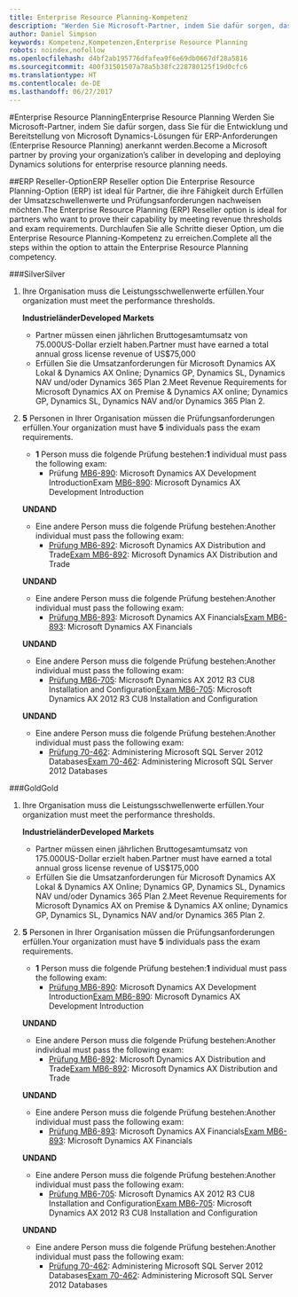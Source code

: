 ```yaml
---
title: Enterprise Resource Planning-Kompetenz
description: "Werden Sie Microsoft-Partner, indem Sie dafür sorgen, dass Sie für die Entwicklung und Bereitstellung von Microsoft Dynamics-Lösungen für ERP-Anforderungen (Enterprise Resource Planning) anerkannt werden."
author: Daniel Simpson
keywords: Kompetenz,Kompetenzen,Enterprise Resource Planning
robots: noindex,nofollow
ms.openlocfilehash: d4bf2ab195776dfafea9f6e69db0667df28a5816
ms.sourcegitcommit: 400f31501507a78a5b38fc228780125f19d0cfc6
ms.translationtype: HT
ms.contentlocale: de-DE
ms.lasthandoff: 06/27/2017
---
```

#<a name="enterprise-resource-planning"></a><span data-ttu-id="65b3f-104">Enterprise Resource Planning</span><span class="sxs-lookup"><span data-stu-id="65b3f-104">Enterprise Resource Planning</span></span> 
<span data-ttu-id="65b3f-105">Werden Sie Microsoft-Partner, indem Sie dafür sorgen, dass Sie für die Entwicklung und Bereitstellung von Microsoft Dynamics-Lösungen für ERP-Anforderungen (Enterprise Resource Planning) anerkannt werden.</span><span class="sxs-lookup"><span data-stu-id="65b3f-105">Become a Microsoft partner by proving your organization’s caliber in developing and deploying Dynamics solutions for enterprise resource planning needs.</span></span>

##<a name="erp-reseller-option"></a><span data-ttu-id="65b3f-106">ERP Reseller-Option</span><span class="sxs-lookup"><span data-stu-id="65b3f-106">ERP Reseller option</span></span>
<span data-ttu-id="65b3f-107">Die Enterprise Resource Planning-Option (ERP) ist ideal für Partner, die ihre Fähigkeit durch Erfüllen der Umsatzschwellenwerte und Prüfungsanforderungen nachweisen möchten.</span><span class="sxs-lookup"><span data-stu-id="65b3f-107">The Enterprise Resource Planning (ERP) Reseller option is ideal for partners who want to prove their capability by meeting revenue thresholds and exam requirements.</span></span> <span data-ttu-id="65b3f-108">Durchlaufen Sie alle Schritte dieser Option, um die Enterprise Resource Planning-Kompetenz zu erreichen.</span><span class="sxs-lookup"><span data-stu-id="65b3f-108">Complete all the steps within the option to attain the Enterprise Resource Planning competency.</span></span>

###<a name="silver"></a><span data-ttu-id="65b3f-109">Silver</span><span class="sxs-lookup"><span data-stu-id="65b3f-109">Silver</span></span>

1. <span data-ttu-id="65b3f-110">Ihre Organisation muss die Leistungsschwellenwerte erfüllen.</span><span class="sxs-lookup"><span data-stu-id="65b3f-110">Your organization must meet the performance thresholds.</span></span>

    **<span data-ttu-id="65b3f-111">Industrieländer</span><span class="sxs-lookup"><span data-stu-id="65b3f-111">Developed Markets</span></span>**
    - <span data-ttu-id="65b3f-112">Partner müssen einen jährlichen Bruttogesamtumsatz von 75.000US-Dollar erzielt haben.</span><span class="sxs-lookup"><span data-stu-id="65b3f-112">Partner must have earned a total annual gross license revenue of US$75,000</span></span>
    - <span data-ttu-id="65b3f-113">Erfüllen Sie die Umsatzanforderungen für Microsoft Dynamics AX Lokal & Dynamics AX Online; Dynamics GP, Dynamics SL, Dynamics NAV und/oder Dynamics 365 Plan 2.</span><span class="sxs-lookup"><span data-stu-id="65b3f-113">Meet Revenue Requirements for Microsoft Dynamics AX on Premise & Dynamics AX online; Dynamics GP, Dynamics SL, Dynamics NAV and/or Dynamics 365 Plan 2.</span></span>  
  
2. <span data-ttu-id="65b3f-114">**5** Personen in Ihrer Organisation müssen die Prüfungsanforderungen erfüllen.</span><span class="sxs-lookup"><span data-stu-id="65b3f-114">Your organization must have **5** individuals pass the exam requirements.</span></span>

    - <span data-ttu-id="65b3f-115">**1** Person muss die folgende Prüfung bestehen:</span><span class="sxs-lookup"><span data-stu-id="65b3f-115">**1** individual must pass the following exam:</span></span>
        - <span data-ttu-id="65b3f-116">Prüfung [MB6-890](https://www.microsoft.com/en-us/learning/exam-mb6-890.aspx): Microsoft Dynamics AX Development Introduction</span><span class="sxs-lookup"><span data-stu-id="65b3f-116">Exam [MB6-890](https://www.microsoft.com/en-us/learning/exam-mb6-890.aspx): Microsoft Dynamics AX Development Introduction</span></span>

    **<span data-ttu-id="65b3f-117">UND</span><span class="sxs-lookup"><span data-stu-id="65b3f-117">AND</span></span>**

    - <span data-ttu-id="65b3f-118">Eine andere Person muss die folgende Prüfung bestehen:</span><span class="sxs-lookup"><span data-stu-id="65b3f-118">Another individual must pass the following exam:</span></span>
        - <span data-ttu-id="65b3f-119">[Prüfung MB6-892](https://www.microsoft.com/en-us/learning/exam-mb6-892.aspx): Microsoft Dynamics AX Distribution and Trade</span><span class="sxs-lookup"><span data-stu-id="65b3f-119">[Exam MB6-892](https://www.microsoft.com/en-us/learning/exam-mb6-892.aspx): Microsoft Dynamics AX Distribution and Trade</span></span>

    **<span data-ttu-id="65b3f-120">UND</span><span class="sxs-lookup"><span data-stu-id="65b3f-120">AND</span></span>**

    - <span data-ttu-id="65b3f-121">Eine andere Person muss die folgende Prüfung bestehen:</span><span class="sxs-lookup"><span data-stu-id="65b3f-121">Another individual must pass the following exam:</span></span>
        - <span data-ttu-id="65b3f-122">[Prüfung MB6-893](https://www.microsoft.com/en-us/learning/exam-mb6-893.aspx): Microsoft Dynamics AX Financials</span><span class="sxs-lookup"><span data-stu-id="65b3f-122">[Exam MB6-893](https://www.microsoft.com/en-us/learning/exam-mb6-893.aspx): Microsoft Dynamics AX Financials</span></span>

    **<span data-ttu-id="65b3f-123">UND</span><span class="sxs-lookup"><span data-stu-id="65b3f-123">AND</span></span>**

    - <span data-ttu-id="65b3f-124">Eine andere Person muss die folgende Prüfung bestehen:</span><span class="sxs-lookup"><span data-stu-id="65b3f-124">Another individual must pass the following exam:</span></span>
        - <span data-ttu-id="65b3f-125">[Prüfung MB6-705](https://www.microsoft.com/en-us/learning/exam-mb6-705.aspx): Microsoft Dynamics AX 2012 R3 CU8 Installation and Configuration</span><span class="sxs-lookup"><span data-stu-id="65b3f-125">[Exam MB6-705](https://www.microsoft.com/en-us/learning/exam-mb6-705.aspx): Microsoft Dynamics AX 2012 R3 CU8 Installation and Configuration</span></span>

    **<span data-ttu-id="65b3f-126">UND</span><span class="sxs-lookup"><span data-stu-id="65b3f-126">AND</span></span>**

    - <span data-ttu-id="65b3f-127">Eine andere Person muss die folgende Prüfung bestehen:</span><span class="sxs-lookup"><span data-stu-id="65b3f-127">Another individual must pass the following exam:</span></span>
        - <span data-ttu-id="65b3f-128">[Prüfung 70-462](https://www.microsoft.com/en-us/learning/exam-70-462.aspx): Administering Microsoft SQL Server 2012 Databases</span><span class="sxs-lookup"><span data-stu-id="65b3f-128">[Exam 70-462](https://www.microsoft.com/en-us/learning/exam-70-462.aspx): Administering Microsoft SQL Server 2012 Databases</span></span>

###<a name="gold"></a><span data-ttu-id="65b3f-129">Gold</span><span class="sxs-lookup"><span data-stu-id="65b3f-129">Gold</span></span>

1. <span data-ttu-id="65b3f-130">Ihre Organisation muss die Leistungsschwellenwerte erfüllen.</span><span class="sxs-lookup"><span data-stu-id="65b3f-130">Your organization must meet the performance thresholds.</span></span>

    **<span data-ttu-id="65b3f-131">Industrieländer</span><span class="sxs-lookup"><span data-stu-id="65b3f-131">Developed Markets</span></span>**
    - <span data-ttu-id="65b3f-132">Partner müssen einen jährlichen Bruttogesamtumsatz von 175.000US-Dollar erzielt haben.</span><span class="sxs-lookup"><span data-stu-id="65b3f-132">Partner must have earned a total annual gross license revenue of US$175,000</span></span>
    - <span data-ttu-id="65b3f-133">Erfüllen Sie die Umsatzanforderungen für Microsoft Dynamics AX Lokal & Dynamics AX Online; Dynamics GP, Dynamics SL, Dynamics NAV und/oder Dynamics 365 Plan 2.</span><span class="sxs-lookup"><span data-stu-id="65b3f-133">Meet Revenue Requirements for Microsoft Dynamics AX on Premise & Dynamics AX online; Dynamics GP, Dynamics SL, Dynamics NAV and/or Dynamics 365 Plan 2.</span></span>  
  
2. <span data-ttu-id="65b3f-134">**5** Personen in Ihrer Organisation müssen die Prüfungsanforderungen erfüllen.</span><span class="sxs-lookup"><span data-stu-id="65b3f-134">Your organization must have **5** individuals pass the exam requirements.</span></span>

    - <span data-ttu-id="65b3f-135">**1** Person muss die folgende Prüfung bestehen:</span><span class="sxs-lookup"><span data-stu-id="65b3f-135">**1** individual must pass the following exam:</span></span>
        - <span data-ttu-id="65b3f-136">[Prüfung MB6-890](https://www.microsoft.com/en-us/learning/exam-mb6-890.aspx): Microsoft Dynamics AX Development Introduction</span><span class="sxs-lookup"><span data-stu-id="65b3f-136">[Exam MB6-890](https://www.microsoft.com/en-us/learning/exam-mb6-890.aspx): Microsoft Dynamics AX Development Introduction</span></span>

    **<span data-ttu-id="65b3f-137">UND</span><span class="sxs-lookup"><span data-stu-id="65b3f-137">AND</span></span>**

    - <span data-ttu-id="65b3f-138">Eine andere Person muss die folgende Prüfung bestehen:</span><span class="sxs-lookup"><span data-stu-id="65b3f-138">Another individual must pass the following exam:</span></span>
        - <span data-ttu-id="65b3f-139">[Prüfung MB6-892](https://www.microsoft.com/en-us/learning/exam-mb6-892.aspx): Microsoft Dynamics AX Distribution and Trade</span><span class="sxs-lookup"><span data-stu-id="65b3f-139">[Exam MB6-892](https://www.microsoft.com/en-us/learning/exam-mb6-892.aspx): Microsoft Dynamics AX Distribution and Trade</span></span>

    **<span data-ttu-id="65b3f-140">UND</span><span class="sxs-lookup"><span data-stu-id="65b3f-140">AND</span></span>**

    - <span data-ttu-id="65b3f-141">Eine andere Person muss die folgende Prüfung bestehen:</span><span class="sxs-lookup"><span data-stu-id="65b3f-141">Another individual must pass the following exam:</span></span>
        - <span data-ttu-id="65b3f-142">[Prüfung MB6-893](https://www.microsoft.com/en-us/learning/exam-mb6-893.aspx): Microsoft Dynamics AX Financials</span><span class="sxs-lookup"><span data-stu-id="65b3f-142">[Exam MB6-893](https://www.microsoft.com/en-us/learning/exam-mb6-893.aspx): Microsoft Dynamics AX Financials</span></span>

    **<span data-ttu-id="65b3f-143">UND</span><span class="sxs-lookup"><span data-stu-id="65b3f-143">AND</span></span>**

    - <span data-ttu-id="65b3f-144">Eine andere Person muss die folgende Prüfung bestehen:</span><span class="sxs-lookup"><span data-stu-id="65b3f-144">Another individual must pass the following exam:</span></span>
        - <span data-ttu-id="65b3f-145">[Prüfung MB6-705](https://www.microsoft.com/en-us/learning/exam-mb6-705.aspx): Microsoft Dynamics AX 2012 R3 CU8 Installation and Configuration</span><span class="sxs-lookup"><span data-stu-id="65b3f-145">[Exam MB6-705](https://www.microsoft.com/en-us/learning/exam-mb6-705.aspx): Microsoft Dynamics AX 2012 R3 CU8 Installation and Configuration</span></span>

    **<span data-ttu-id="65b3f-146">UND</span><span class="sxs-lookup"><span data-stu-id="65b3f-146">AND</span></span>**

    - <span data-ttu-id="65b3f-147">Eine andere Person muss die folgende Prüfung bestehen:</span><span class="sxs-lookup"><span data-stu-id="65b3f-147">Another individual must pass the following exam:</span></span>
        - <span data-ttu-id="65b3f-148">[Prüfung 70-462](https://www.microsoft.com/en-us/learning/exam-70-462.aspx): Administering Microsoft SQL Server 2012 Databases</span><span class="sxs-lookup"><span data-stu-id="65b3f-148">[Exam 70-462](https://www.microsoft.com/en-us/learning/exam-70-462.aspx): Administering Microsoft SQL Server 2012 Databases</span></span>



